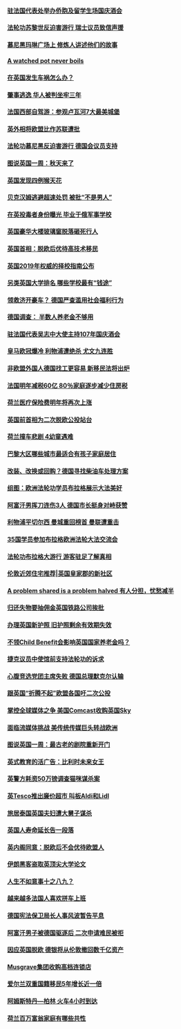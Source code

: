 #### [驻法国代表处举办侨胞及留学生场国庆酒会](../pages/nsc974/n10769921.md?t=10082132) 

#### [法轮功苏黎世反迫害游行 瑞士议员致信声援](../pages/nsc974/n10767250.md?t=10082132) 

#### [慕尼黑玛琳广场上 修炼人讲述他们的故事](../pages/nsc974/n10762990.md?t=10082132) 

#### [A watched pot never boils](../pages/nsc974/n10763822.md?t=10082132) 

#### [在英国发生车祸怎么办？](../pages/nsc974/n10763811.md?t=10082132) 

#### [肇事逃逸 华人被判坐牢三年](../pages/nsc974/n10763799.md?t=10082132) 

#### [法国西部自驾游：参观卢瓦河7大最美城堡](../pages/nsc974/n10760218.md?t=10082132) 

#### [英外相将欧盟比作苏联遭批](../pages/nsc974/n10761274.md?t=10082132) 

#### [法轮功慕尼黑反迫害游行 德国会议员支持](../pages/nsc974/n10760664.md?t=10082132) 

#### [图说英国一周：秋天来了](../pages/nsc974/n10761380.md?t=10082132) 

#### [英国发现四例猴天花](../pages/nsc974/n10761362.md?t=10082132) 

#### [贝克汉姆逃避超速处罚 被批“不是男人”](../pages/nsc974/n10761349.md?t=10082132) 

#### [在英投毒者身份曝光 毕业于俄军事学校](../pages/nsc974/n10761338.md?t=10082132) 

#### [英国豪华大楼玻璃窗脱落砸死行人](../pages/nsc974/n10761334.md?t=10082132) 

#### [英国首相：脱欧后优待高技术移民](../pages/nsc974/n10761323.md?t=10082132) 

#### [英国2019年权威的择校指南公布](../pages/nsc974/n10761253.md?t=10082132) 

#### [另类英国大学排名 哪些学校最有“钱途”](../pages/nsc974/n10760972.md?t=10082132) 

#### [领救济开豪车？ 德国严查滥用社会福利行为](../pages/nsc974/n10760730.md?t=10082132) 

#### [德国调查：  半数人养老金不够用](../pages/nsc974/n10760552.md?t=10082132) 

#### [驻法国代表吴志中大使主持107年国庆酒会](../pages/nsc974/n10760458.md?t=10082132) 

#### [皇马欧冠爆冷 利物浦遭绝杀 尤文九连胜](../pages/nsc974/n10759476.md?t=10082132) 

#### [非欧盟外国人德国找工更容易 新移民法将出炉](../pages/nsc974/n10758904.md?t=10082132) 

#### [法国明年减税60亿 80％家庭逐步减少住房税](../pages/nsc974/n10758112.md?t=10082132) 

#### [荷兰医疗保险费明年将再次上涨](../pages/nsc974/n10758614.md?t=10082132) 

#### [英国前首相为二次脱欧公投站台](../pages/nsc974/n10756382.md?t=10082132) 

#### [荷兰撞车悲剧 4幼童遇难](../pages/nsc974/n10758529.md?t=10082132) 

#### [巴黎大区哪些城市最适合有孩子家庭居住](../pages/nsc974/n10758451.md?t=10082132) 

#### [改装、改换或回购？德国寻找柴油车处理方案](../pages/nsc974/n10755781.md?t=10082132) 

#### [组图：欧洲法轮功学员布拉格展示大法美好](../pages/nsc974/n10756084.md?t=10082132) 

#### [阿富汗男挥刀连伤3人 德国市长挺身对峙获赞](../pages/nsc974/n10755624.md?t=10082132) 

#### [利物浦平切尔西 曼城重回榜首 曼联遭重击](../pages/nsc974/n10752442.md?t=10082132) 

#### [35国学员参加布拉格欧洲法轮大法交流会](../pages/nsc974/n10751371.md?t=10082132) 

#### [法轮功布拉格大游行 游客驻足了解真相](../pages/nsc974/n10749360.md?t=10082132) 

#### [伦敦近郊住宅推荐|英国皇家郡的新社区](../pages/nsc974/n10748402.md?t=10082132) 

#### [A problem shared is a problem halved 有人分担，忧愁减半](../pages/nsc974/n10748007.md?t=10082132) 

#### [归还失物要抽佣金英国铁路公司挨批](../pages/nsc974/n10747998.md?t=10082132) 

#### [办理英国新护照 旧护照剩余有效期失效](../pages/nsc974/n10747991.md?t=10082132) 

#### [不领Child Benefit会影响英国国家养老金吗？](../pages/nsc974/n10747977.md?t=10082132) 

#### [捷克议员中使馆前支持法轮功的诉求](../pages/nsc974/n10747691.md?t=10082132) 

#### [心腹竞选党团主席失败 德国总理默克尔认输](../pages/nsc974/n10746576.md?t=10082132) 

#### [跟英国“折腾不起”欧盟各国吁二次公投](../pages/nsc974/n10746245.md?t=10082132) 

#### [掌控全球媒体之争 美国Comcast收购英国Sky](../pages/nsc974/n10746184.md?t=10082132) 

#### [面临流媒体挑战 美传统传媒巨头转战欧洲](../pages/nsc974/n10746233.md?t=10082132) 

#### [图说英国一周：最古老的剧院重新开门](../pages/nsc974/n10746284.md?t=10082132) 

#### [英式教育的活广告：比利时未来女王](../pages/nsc974/n10746280.md?t=10082132) 

#### [英警方耗资50万镑调查猫咪谋杀案](../pages/nsc974/n10746272.md?t=10082132) 

#### [英Tesco推出廉价超市 叫板Aldi和Lidl](../pages/nsc974/n10746265.md?t=10082132) 

#### [旅居泰国英国夫妇遭大舅子谋杀](../pages/nsc974/n10746263.md?t=10082132) 

#### [英国人寿命延长告一段落](../pages/nsc974/n10746259.md?t=10082132) 

#### [英内阁同意：脱欧后不会优待欧盟人](../pages/nsc974/n10746255.md?t=10082132) 

#### [伊朗黑客盗取英顶尖大学论文](../pages/nsc974/n10746250.md?t=10082132) 

#### [人生不如意事十之八九？](../pages/nsc974/n10745399.md?t=10082132) 

#### [越来越多法国人喜欢拼车上班](../pages/nsc974/n10743007.md?t=10082132) 

#### [德国宪法保卫局长人事风波暂告平息](../pages/nsc974/n10742793.md?t=10082132) 

#### [阿富汗男子被德国驱逐后 二次申请难民被拒](../pages/nsc974/n10742927.md?t=10082132) 

#### [因应英国脱欧 德银将从伦敦撤回数千亿资产](../pages/nsc974/n10739653.md?t=10082132) 

#### [Musgrave集团收购高档连锁店](../pages/nsc974/n10740570.md?t=10082132) 

#### [爱尔兰双重国籍移民5年增长近一倍](../pages/nsc974/n10740498.md?t=10082132) 

#### [阿姆斯特丹—柏林 火车4小时到达](../pages/nsc974/n10740435.md?t=10082132) 

#### [荷兰百万富翁家庭有哪些共性](../pages/nsc974/n10740251.md?t=10082132) 

